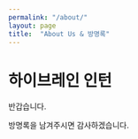 ```yaml
---
permalink: "/about/"
layout: page
title:  "About Us & 방명록"
---
```



하이브레인 인턴
===============


반갑습니다. 

방명록을 남겨주시면 감사하겠습니다.
